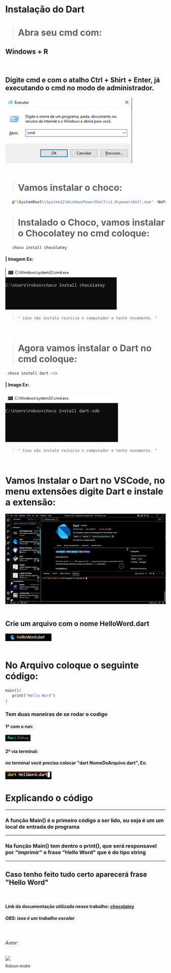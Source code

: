 # Instalação do Dart

> # Abra seu cmd com:

## Windows + R
<html>
   <br>
</html>

## Digite cmd e com o atalho Ctrl + Shirt + Enter, já executando o cmd no modo de administrador.

<html>
   <img src='./image/CMD.png'>
</html>

<html>
   <br>
   <br>
</html>

> # Vamos instalar o choco:
```cmd
   @"%SystemRoot%\System32\WindowsPowerShell\v1.0\powershell.exe" -NoProfile -InputFormat None -ExecutionPolicy Bypass -Command "[System.Net.ServicePointManager]::SecurityProtocol = 3072; iex ((New-Object System.Net.WebClient).DownloadString('https://community.chocolatey.org/install.ps1'))" && SET "PATH=%PATH%;%ALLUSERSPROFILE%\chocolatey\bin"
```

> # Instalado o Choco, vamos instalar o Chocolatey no cmd coloque:

```cmd
   choco install chocolatey 
```

#### | Imagem Ex:

<html>
   <img src='./image/Choco.png'>
   <br>
</html>

> ``
 " Caso não instale reinicie o computador e tente novamente. " 
 ``

<html>
   <br>
</html>

> # Agora vamos instalar o Dart no cmd coloque:

```cmd
 choco install dart-sdk 
 ```

#### | Image Ex:

<html>
   <img src='./image/Dart.png'>
   <br>
</html>


> `` " Caso não instale reinicie o computador e tente novamente. " ``

<html>
   <br>
</html>

# Vamos Instalar o Dart no VSCode, no menu extensões digite Dart e instale a extensão:

<html>
   <img src="./image/Extenções.png">
   <br>
   <br>
</html>

## Crie um arquivo com o nome HelloWord.dart

<html>
   <img src="./image/Ex.Arquivo.png">
   <br>
   <br>
</html>

# No Arquivo coloque o seguinte código:
```dart
main(){
   print("Hello Word")
}
```

### Tem duas maneiras de se rodar o codigo 
#### 1ª com o run:
<html>
   <img src="./image/Run.png">
</html>

#### 2ª via terminal:
#### no terminal você precisa colocar "dart NomeDoArquivo.dart", Ex:
<html>
   <img src="./image/Terminal .png">
</html>

# Explicando o código

---
### A função Main() é o primeiro código a ser lido, ou seja é um um local de entrada do programa
---
### Na função Main() tem dentro o print(), que será responsavel por "imprimir" o frase "Hello Word" que é do tipo string
---
## Caso tenho feito tudo certo aparecerá  frase "Hello Word"

<html>
   <br>
</html>

#### Link do documentação utilizada nesse trabalho: <a taget="_blank" href="https://docs.chocolatey.org/en-us/choco/setup#more-install-options">chocolatey</a>
##### OBS: isso é um trabalho escolar

<html>
   <br>
</html>

###### Autor:

[<img src="https://avatars.githubusercontent.com/u/121844106?s=400&u=d0edadfafd31cab184279b89e6a75efcac957c45&v=4" width=115><br><sub>Robson André</sub>](https://github.com/Robson-oliveiraa)
